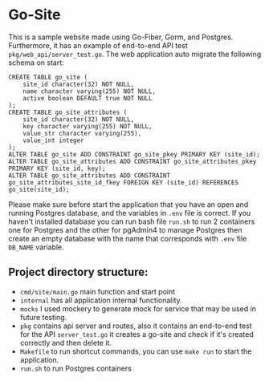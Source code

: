 # Go-Site

This is a sample website made using Go-Fiber, Gorm, and Postgres.
Furthermore, it has an example of end-to-end API test 
`pkg/web_api/server_test.go`.
The web application auto migrate the following schema on start:

```postgresql
CREATE TABLE go_site (
    site_id character(32) NOT NULL,
    name character varying(255) NOT NULL,
    active boolean DEFAULT true NOT NULL
);
CREATE TABLE go_site_attributes (
    site_id character(32) NOT NULL,
    key character varying(255) NOT NULL,
    value_str character varying(255),
    value_int integer
);
ALTER TABLE go_site ADD CONSTRAINT go_site_pkey PRIMARY KEY (site_id);
ALTER TABLE go_site_attributes ADD CONSTRAINT go_site_attributes_pkey PRIMARY KEY (site_id, key);
ALTER TABLE go_site_attributes ADD CONSTRAINT go_site_attributes_site_id_fkey FOREIGN KEY (site_id) REFERENCES go_site(site_id);
```

Please make sure before start the application that you 
have an open and running Postgres database, and the variables
in `.env` file is correct. If you haven't installed database
you can run bash file `run.sh` to run 2 containers one for 
Postgres and the other for pgAdmin4 to manage Postgres then 
create an empty database with the name that corresponds with
`.env` file `DB_NAME` variable.

## Project directory structure:

- `cmd/site/main.go` main function and start point
- `internal` has all application internal functionality.
- `mocks` I used mockery to generate mock for service that may
be used in future testing.
-  `pkg` contains api server and routes, also it contains
   an end-to-end test for the API `server_test.go` it creates
   a go-site and check if it's created correctly and then delete it.
- `Makefile` to run shortcut commands, you can use `make run`
to start the application.
- `run.sh` to run Postgres containers


